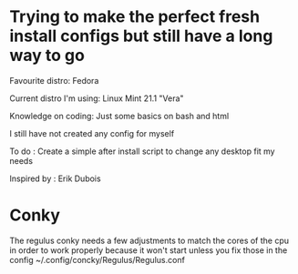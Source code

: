 # Trying to make the perfect fresh install configs but still have a long way to go


Favourite distro: Fedora


Current distro I'm using: Linux Mint 21.1 "Vera"


Knowledge on coding: Just some basics on bash and html

I still have not created any config for myself

To do :  Create a simple after install script to change any desktop fit my needs 

Inspired by : Erik Dubois

# Conky

The regulus conky needs a few adjustments to match the cores of the cpu in order to work properly because it won't start unless you fix those in the config ~/.config/concky/Regulus/Regulus.conf

<!---
Agi0m/Agi0m is a ✨ special ✨ repository because its `README.md` (this file) appears on your GitHub profile.
You can click the Preview link to take a look at your changes.
--->
